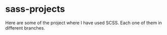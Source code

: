# sass-projects

Here are some of the project where I have used SCSS. Each one of them in different branches.
